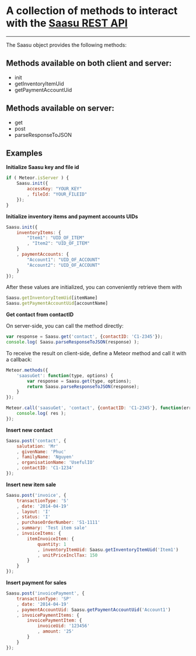 # A collection of methods to interact with the [Saasu REST API](http://help.saasu.com/api/)

---

The Saasu object provides the following methods:

## Methods available on both client and server:

* init
* getInventoryItemUid
* getPaymentAccountUid

## Methods available on server:

* get
* post
* parseResponseToJSON

## Examples

__Initialize Saasu key and file id__

```javascript
if ( Meteor.isServer ) {
    Saasu.init({
        accessKey: "YOUR_KEY"
        , fileId: "YOUR_FILEID"
    });
}
```

__Initialize inventory items and payment accounts UIDs__
```javascript
Saasu.init({
    inventoryItems: {
        "Item1": "UID_OF_ITEM"
        , "Item2": "UID_OF_ITEM"
    }
    , paymentAccounts: {
        "Account1": "UID_OF_ACCOUNT"
        "Account2": "UID_OF_ACCOUNT"
    }
});
```

After these values are initialized, you can conveniently retrieve them with
```javascript
Saasu.getInventoryItemUid[itemName]
Saasu.getPaymentAccountUid[accountName]
```

__Get contact from contactID__

On server-side, you can call the method directly:

```javascript
var response = Saasu.get('contact', {contactID: 'C1-2345'});
console.log( Saasu.parseResponseToJSON(response) );
```

To receive the result on client-side, define a Meteor method and call it with a callback:

```javascript
Meteor.methods({
    'saasuGet': function(type, options) {
        var response = Saasu.get(type, options);
        return Saasu.parseResponseToJSON(response);
    }
});
```

```javascript
Meteor.call('saasuGet', 'contact', {contactID: 'C1-2345'}, function(err, res) {
    console.log( res );
});
```

__Insert new contact__
```javascript
Saasu.post('contact', {
    salutation: 'Mr'
    , givenName: 'Phuc'
    , familyName: 'Nguyen'
    , organisationName: 'UsefulIO'
    , contactID: 'C1-1234'
});
```

__Insert new item sale__
```javascript
Saasu.post('invoice', {
    transactionType: 'S'
    , date: '2014-04-19'
    , layout: 'I'
    , status: 'I'
    , purchaseOrderNumber: 'S1-1111'
    , summary: 'Test item sale'
    , invoiceItems: {
        itemInvoiceItem: {
            quantity: 1
            , inventoryItemUid: Saasu.getInventoryItemUid('Item1')
            , unitPriceInclTax: 150
        }
    }
});
```

__Insert payment for sales__
```javascript
Saasu.post('invoicePayment', {
    transactionType: 'SP'
    , date: '2014-04-19'
    , paymentAccountUid: Saasu.getPaymentAccountUid('Account1')
    , invoicePaymentItems: {
        invoicePaymentItem: {
            invoiceUid: '123456'
            , amount: '25'
        }
    }
});
```